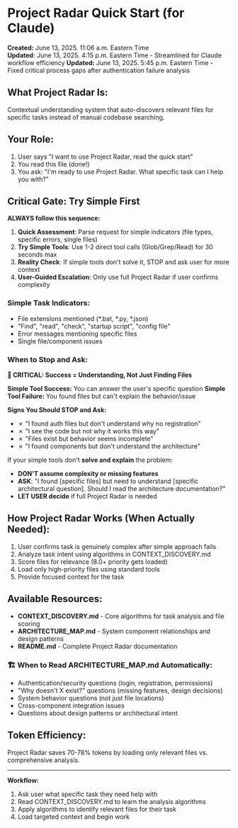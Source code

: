 # Project Radar Quick Start (for Claude)

**Created:** June 13, 2025. 11:06 a.m. Eastern Time  
**Updated:** June 13, 2025. 4:15 p.m. Eastern Time - Streamlined for Claude workflow efficiency
**Updated:** June 13, 2025. 5:45 p.m. Eastern Time - Fixed critical process gaps after authentication failure analysis

## What Project Radar Is:
Contextual understanding system that auto-discovers relevant files for specific tasks instead of manual codebase searching.

## Your Role:
1. User says "I want to use Project Radar, read the quick start"
2. You read this file (done!)
3. You ask: "I'm ready to use Project Radar. What specific task can I help you with?"

## Critical Gate: Try Simple First
**ALWAYS follow this sequence:**
1. **Quick Assessment**: Parse request for simple indicators (file types, specific errors, single files)
2. **Try Simple Tools**: Use 1-2 direct tool calls (Glob/Grep/Read) for 30 seconds max
3. **Reality Check**: If simple tools don't solve it, STOP and ask user for more context
4. **User-Guided Escalation**: Only use full Project Radar if user confirms complexity

### Simple Task Indicators:
- File extensions mentioned (*.bat, *.py, *.json)
- "Find", "read", "check", "startup script", "config file"  
- Error messages mentioning specific files
- Single file/component issues

### When to Stop and Ask:

**🚨 CRITICAL: Success = Understanding, Not Just Finding Files**

**Simple Tool Success:** You can answer the user's specific question
**Simple Tool Failure:** You found files but can't explain the behavior/issue

**Signs You Should STOP and Ask:**
- ✗ "I found auth files but don't understand why no registration"
- ✗ "I see the code but not why it works this way"  
- ✗ "Files exist but behavior seems incomplete"
- ✗ "I found components but don't understand the architecture"

If your simple tools don't **solve and explain** the problem:
- **DON'T assume complexity or missing features**
- **ASK**: "I found [specific files] but need to understand [specific architectural question]. Should I read the architecture documentation?"
- **LET USER decide** if full Project Radar is needed

## How Project Radar Works (When Actually Needed):
1. User confirms task is genuinely complex after simple approach fails
2. Analyze task intent using algorithms in CONTEXT_DISCOVERY.md
3. Score files for relevance (8.0+ priority gets loaded)
4. Load only high-priority files using standard tools
5. Provide focused context for the task

## Available Resources:
- **CONTEXT_DISCOVERY.md** - Core algorithms for task analysis and file scoring
- **ARCHITECTURE_MAP.md** - System component relationships and design patterns
- **README.md** - Complete Project Radar documentation

### 🏗️ When to Read ARCHITECTURE_MAP.md Automatically:
- Authentication/security questions (login, registration, permissions)
- "Why doesn't X exist?" questions (missing features, design decisions)
- System behavior questions (not just file locations)
- Cross-component integration issues
- Questions about design patterns or architectural intent

## Token Efficiency:
Project Radar saves 70-78% tokens by loading only relevant files vs. comprehensive analysis.

---

**Workflow:** 
1. Ask user what specific task they need help with
2. Read CONTEXT_DISCOVERY.md to learn the analysis algorithms
3. Apply algorithms to identify relevant files for their task
4. Load targeted context and begin work